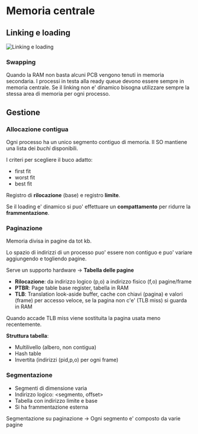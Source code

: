 # Memoria centrale

## Linking e loading

![Linking e loading](https://i.imgur.com/Y4KDciA.png)

### Swapping

Quando la RAM non basta alcuni PCB vengono tenuti in memoria secondaria. I processi in testa alla ready queue devono essere sempre in memoria centrale. Se il linking non e' dinamico bisogna utilizzare sempre la stessa area di memoria per ogni processo.

## Gestione

### Allocazione contigua

Ogni processo ha un unico segmento contiguo di memoria. Il SO mantiene una lista dei *buchi* disponibili.

I criteri per scegliere il buco adatto:
- first fit
- worst fit
- best fit

Registro di **rilocazione** (base) e registro **limite**.

Se il loading e' dinamico si puo' effettuare un **compattamento** per ridurre la **frammentazione**.

### Paginazione

Memoria divisa in pagine da tot kb.

Lo spazio di indirizzi di un processo puo' essere non contiguo e puo' variare aggiungendo e togliendo pagine.

Serve un supporto hardware -> **Tabella delle pagine**

- **Rilocazione**: da indirizzo logico (p,o) a indirizzo fisico (f,o) pagine/frame
- **PTBR**: Page table base register, tabella in RAM
- **TLB**: Translation look-aside buffer, cache con chiavi (pagina) e valori (frame) per accesso veloce, se la pagina non c'e' (TLB miss) si guarda in RAM

Quando accade TLB miss viene sostituita la pagina usata meno recentemente.

**Struttura tabella**:
- Multilivello (albero, non contigua)
- Hash table
- Invertita (indirizzi (pid,p,o) per ogni frame)

### Segmentazione

- Segmenti di dimensione varia
- Indirizzo logico: <segmento, offset>
- Tabella con indirizzo limite e base
- Si ha frammentazione esterna

Segmentazione su paginazione -> Ogni segmento e' composto da varie pagine
